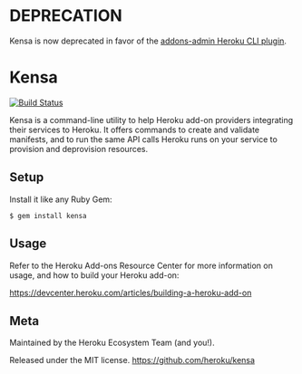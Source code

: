 # DEPRECATION

Kensa is now deprecated in favor of the [addons-admin Heroku CLI
plugin](https://github.com/heroku/heroku-cli-addons-admin).

# Kensa

[![Build Status](https://travis-ci.org/heroku/kensa.png?branch=master)](https://travis-ci.org/heroku/kensa)


Kensa is a command-line utility to help Heroku add-on providers integrating
their services to Heroku. It offers commands to create and validate manifests,
and to run the same API calls Heroku runs on your service to provision and
deprovision resources.


## Setup ######################################################################

Install it like any Ruby Gem:

    $ gem install kensa


## Usage ######################################################################

Refer to the Heroku Add-ons Resource Center for more information on usage, and
how to build your Heroku add-on:

<https://devcenter.heroku.com/articles/building-a-heroku-add-on>


## Meta #######################################################################

Maintained by the Heroku Ecosystem Team (and you!).

Released under the MIT license. <https://github.com/heroku/kensa>
